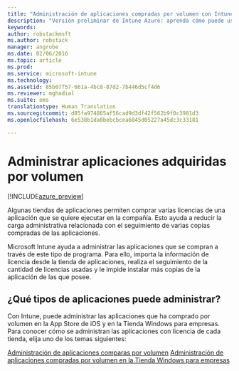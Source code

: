 ```yaml
---
title: "Administración de aplicaciones compradas por volumen con Intune | Versión preliminar de Intune Azure | Microsoft Docs"
description: "Versión preliminar de Intune Azure: aprenda cómo puede usar Intune para administrar y supervisar su uso de aplicaciones compradas por volumen en las tiendas."
keywords: 
author: robstackmsft
ms.author: robstack
manager: angrobe
ms.date: 02/06/2016
ms.topic: article
ms.prod: 
ms.service: microsoft-intune
ms.technology: 
ms.assetid: 85b07f57-661a-4bc8-87d2-7b446d5cf4d6
ms.reviewer: mghadial
ms.suite: ems
translationtype: Human Translation
ms.sourcegitcommit: d85fa974865af56cad9d3df42f562b9f0c3981d3
ms.openlocfilehash: 6e538b1da0bebcbcea6845d05227a45dc3c33181

---
```


# <a name="manage-volume-purchased-apps"></a>Administrar aplicaciones adquiridas por volumen

[!INCLUDE[azure_preview](../includes/azure_preview.md)]

Algunas tiendas de aplicaciones permiten comprar varias licencias de una aplicación que se quiere ejecutar en la compañía. Esto ayuda a reducir la carga administrativa relacionada con el seguimiento de varias copias compradas de las aplicaciones.

Microsoft Intune ayuda a administrar las aplicaciones que se compran a través de este tipo de programa. Para ello, importa la información de licencia desde la tienda de aplicaciones, realiza el seguimiento de la cantidad de licencias usadas y le impide instalar más copias de la aplicación de las que posee.

## <a name="which-types-of-apps-can-you-manage"></a>¿Qué tipos de aplicaciones puede administrar?

Con Intune, puede administrar las aplicaciones que ha comprado por volumen en la App Store de iOS y en la Tienda Windows para empresas. Para conocer cómo se administran las aplicaciones con licencia de cada tienda, elija uno de los temas siguientes:

[Administración de aplicaciones comparas por volumen](ios-vpp-apps.md)
[Administración de aplicaciones compradas por volumen en la Tienda Windows para empresas](wsfb-apps.md)



<!--HONumber=Feb17_HO1-->


